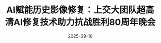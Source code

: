 ---
title: AI赋能历史影像修复：上交大团队超高清AI修复技术助力抗战胜利80周年晚会
date: 2025-09-10
type: landing

sections:
  - block: contact
    content:

      text: |-
        # AI赋能历史影像修复：上交大团队超高清AI修复技术助力抗战胜利80周年晚会
        ![](images/teaser.jpg)

        在人工智能赋能文化遗产保护的进程中，超高清影像修复技术正在为珍贵历史资料的传承注入新活力。上海交通大学未来媒体网络协同创新中心（CMIC）智能媒体研究组（MediaX），依托在智能媒体领域的长期研究积累，并与中央广播电视总台上海总站、超高清视音频制播呈现国家重点实验室紧密合作，完成了对不同时期我国领导人珍贵历史影像的4K/8K超高清修复与增强工作。相关修复影像已在纪念中国人民抗日战争暨世界反法西斯战争胜利80周年文艺晚会中播出。本次修复将生成式与判别式技术相结合，有效提升了影像的清晰度与细节表现，使这份承载特殊历史记忆的资料在新时代舞台重焕光彩。

        ## 生成与判别AI协同的超高清修复增强
        ![](images/mao修复.PNG)

        抗战胜利文艺晚会现场大屏影像记录了重要的历史时刻，具有不可替代的价值。但受限于当时的存储条件与技术水平，这些影像随时间推移出现了画面模糊、色彩偏差、噪声干扰等问题，影响了其呈现效果与传播价值。传统修复方法多依赖人工干预，不仅耗时费力，修复效果也易受主观因素影响；而单一技术路径在应对复杂退化情况时，也难以兼顾修复效率与画面质量。面对这一挑战，团队结合自身在 AI 视觉技术领域的研究经验，采用生成式与判别式融合的技术思路，为影像修复提供了新的解决方案。
        ![](images/jiang修复.PNG)

        在本次珍贵历史影像的修复中，生成式人工智能发挥了“无中生有”的神奇力量。它通过学习大量高质量图像数据，理解图像结构和特征，对受损或模糊部分进行智能推测和修复，使模糊的面部轮廓清晰，衣着纹理更加完整。修复后的珍贵历史影像在人民大会堂大礼堂屏幕上展示时，画面清晰、细节丰富，将那个时代的精神风貌与厚重质感生动呈现，带来身临其境的震撼感与跨越时空的共鸣。
        ![](images/hu修复.PNG)

        而判别式技术在此过程中，扮演的是 “原始影像的忠实守护者”—— 其核心作用是保障修复结果的保真度，确保生成式技术的 “补全” 不偏离原视频本貌。团队利用判别式模型能力，从 “细节特征” 到 “整体场景” 双重保障修复结果对原始影像的还原度。通过这种方式，修复后的影像在细节、色彩和整体视觉效果上都更加逼真，最大限度地还原了历史的真实场景。

        ## 一站式智能修复增强平台
        ![](images/4K8K超高清媒体的智能增强制作.png)

        团队自主研发的4K/8K 超高清媒体智能增强制作平台，集成了多项自主创新的前沿视频修复技术，包括图像识别、智能降噪、超分辨率、视频插帧以及生成式人脸修复等，并采用生成式与判别式融合方法，实现了视频修复与增强的智能化升级。
        ![](images/feature1.png)
        
        基于自主研发的AI视频增强平台，团队已完成中央广播电视总台300余段珍贵影像的超高清增强，涵盖庆祝建党百年七一庆典演出《伟大征程》、历届冬奥会开幕式集锦等历史素材，央视版《红楼梦》《西游记》等四大名著，《舌尖上的中国》《天宫建造》等纪录片，《闪闪的红星》《洪湖赤卫队》等经典影视剧，以及《千秋诗颂》等AIGC内容。
        ![](images/yangliwei演示.png)

        未来，随着前沿技术的不断迭代，更多珍贵历史影像将焕发新生，为红色文化的数字化传承提供坚实支撑。科研团队将持续攻克关键技术难题，推动自主音视频处理技术的产业化落地，为国家重大活动提供有力技术保障，助力中国声音与影像在世界舞台上精彩呈现。

---